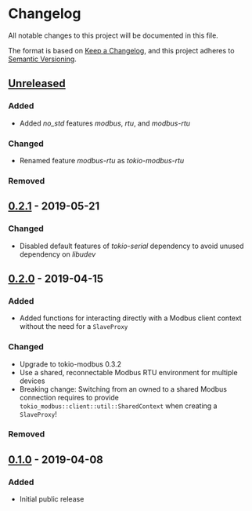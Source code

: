 # Changelog
All notable changes to this project will be documented in this file.

The format is based on [Keep a Changelog](https://keepachangelog.com/en/1.1.0/),
and this project adheres to [Semantic Versioning](https://semver.org/spec/v2.0.0.html).

## [Unreleased]

### Added

- Added *no_std* features *modbus*, *rtu*, and *modbus-rtu*

### Changed

- Renamed feature *modbus-rtu* as *tokio-modbus-rtu*

### Removed

## [0.2.1] - 2019-05-21

### Changed

- Disabled default features of *tokio-serial* dependency to avoid unused dependency
  on *libudev*

## [0.2.0] - 2019-04-15

### Added

- Added functions for interacting directly with a Modbus client context
  without the need for a `SlaveProxy`

### Changed

- Upgrade to tokio-modbus 0.3.2
- Use a shared, reconnectable Modbus RTU environment for multiple devices
- Breaking change: Switching from an owned to a shared Modbus connection
  requires to provide `tokio_modbus::client::util::SharedContext` when
  creating a `SlaveProxy`!

### Removed

## [0.1.0] - 2019-04-08

### Added

- Initial public release

[Unreleased]: https://github.com/slowtec/truebner-smt100/compare/v0.2.1...master
[0.2.1]: https://github.com/slowtec/truebner-smt100/releases/v0.2.1
[0.2.0]: https://github.com/slowtec/truebner-smt100/releases/v0.2.0
[0.1.0]: https://github.com/slowtec/truebner-smt100/releases/v0.1.0
